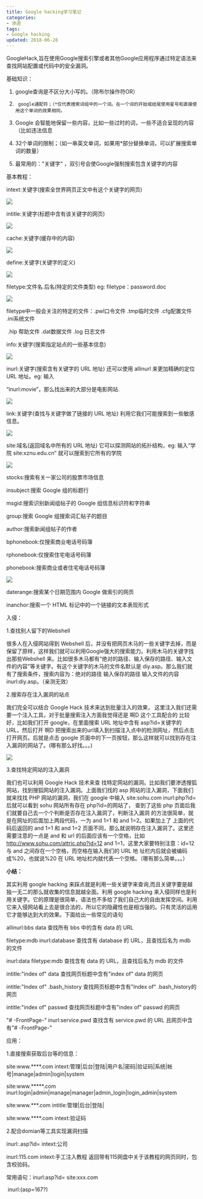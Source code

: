```yaml
---
title: Google hacking学习笔记
categories:
- 渗透
tags:
- Google hacking
updated: 2018-06-28
---
```




GoogleHack,旨在使用Google搜索引擎或者其他Google应用程序通过特定语法来查找网站配置或代码中的安全漏洞。 



基础知识：

1. google查询是不区分大小写的。（除布尔操作符OR）

2.      google通配符；（*仅代表搜索词组中的一个词。在一个词的开始或结尾使用星号和直接使用这个单词的效果相同。

3. Google 会智能地保留一些内容，比如一些过时的词，一些不适合呈现的内容（比如违法信息
4. 32个单词的限制；（如一串英文单词，如果用*部分替换单词，可以扩展搜索单词的数量）
5. 最常用的："关键字" ，双引号会使Google强制搜索包含关键字的内容



基本教程：

intext:关键字(搜索全世界网页正文中有这个关键字的网页)

<img src="{{ site.url }}/assets//blog_images/google_hacking学习笔记_01.png" />

intitle:关键字(标题中含有该关键字的网页)

<img src="{{ site.url }}/assets//blog_images/google_hacking学习笔记_02.png" />

cache:关键字(缓存中的内容)

<img src="{{ site.url }}/assets//blog_images/google_hacking学习笔记_03.png" />

define:关键字(关键字的定义)

<img src="{{ site.url }}/assets//blog_images/google_hacking学习笔记_04.png" />

filetype:文件名.后名(特定的文件类型)  eg: filetype：password.doc

<img src="{{ site.url }}/assets//blog_images/google_hacking学习笔记_05.png" />

filetype中一般会关注的特定的文件：.pwl口令文件        .tmp临时文件       .cfg配置文件        .ini系统文件   

​                                                               .hlp 帮助文件      .dat数据文件      .log 日志文件    

 

info:关键字(搜索指定站点的一些基本信息)

<img src="{{ site.url }}/assets//blog_images/google_hacking学习笔记_06.png" />

inurl:关键字(搜索含有关键字的 URL 地址)  还可以使用 allinurl 来更加精确的定位 URL 地址。eg: 输入 

“inurl:movie”，那么找出来的大部分是电影网站.

<img src="{{ site.url }}/assets//blog_images/google_hacking学习笔记_07.png" />

link:关键字(查找与关键字做了链接的 URL 地址) 利用它我们可能搜索到一些敏感信息。

<img src="{{ site.url }}/assets//blog_images/google_hacking学习笔记_08.png" />

site:域名(返回域名中所有的 URL 地址) 它可以探测网站的拓扑结构，eg: 输入“学院 site:xznu.edu.cn” 就可以搜索到它所有的学院

<img src="{{ site.url }}/assets//blog_images/google_hacking学习笔记_09.png" />

stocks:搜索有关一家公司的股票市场信息 

insubject:搜索 Google 组的标题行 

msgid:搜索识别新闻组帖子的 Google 组信息标识符和字符串 

group:搜索 Google 组搜索词汇帖子的题目 

author:搜索新闻组帖子的作者 

bphonebook:仅搜索商业电话号码簿 

rphonebook:仅搜索住宅电话号码簿 

phonebook:搜索商业或者住宅电话号码簿 

<img src="{{ site.url }}/assets//blog_images/google_hacking学习笔记_10.png" />

daterange:搜索某个日期范围内 Google 做索引的网页 

inanchor:搜索一个 HTML 标记中的一个链接的文本表现形式 



 入侵：

1.查找别人留下的Webshell

很多人在入侵网站得到 Webshell 后，并没有把网页木马的一些关键字去掉，而是保留了原样，这样我们就可以利用Google强大的搜索能力。利用木马的关键字找出那些Webshell 来。比如很多木马都有“绝对的路径、输入保存的路径、输入文件的内容”等关键字。有这个关键字的木马的文件名默认是 diy.asp。那么我们就有了搜索条件，搜索内容为：绝对的路径  输入保存的路径  输入文件的内容  inurl:diy.asp。（亲测无效）

2.搜索存在注入漏洞的站点

我们完全可以结合 Google Hack 技术来达到批量注入的效果， 这里注入我们还需要一个注入工具，对于批量搜索注入方面我觉得还是   啊D   这个工具配合的 比较好，比如我们打开 google，在里面搜索 URL 地址中含有 asp?id=关键字的 URL，然后打开    啊D    把搜索出来的url填入到扫描注入点中的检测网址，然后点击打开网页。后就是点击 google 页面中的下一页按钮，那么这样就可以找到存在注入漏洞的网站了。(哪有那么好找。。。)

<img src="{{ site.url }}/assets//blog_images/google_hacking学习笔记_11.png" />

3.查找特定网站的注入漏洞

我们也可以利用 Google Hack 技术来查 找特定网站的漏洞。比如我们要渗透搜狐网站，找到搜狐网站的注入漏洞。上面我们找的 asp 网站的注入漏洞，下面我们就来找找 PHP 网站的漏洞，我们在 google 中输入 site:sohu.com  inurl:php?id=后就可以看到 sohu 网站所有存在 php?id=的网站了， 查到了这些 php 页面后我们就要自己去一个个判断是否存在注入漏洞了，判断注入漏洞 的方法很简单，就是在网址的后面加上两段代码，一为 and 1=1 和 and 1=2。如果加上了 上面的代码后返回的 and 1=1 和 and 1=2 页面不同，那么就说明存在注入漏洞了。这里还需要注意的一点是 and 和 url 的后面应该有一个空格，比如 http://www.sohu.com/attric.php?id=12 and 1=1，这里大家要特别注意：id=12 与 and 之间存在一个空格，而空格在输入我们的 URL 地 址栏内后就会被编码成%20，也就说%20 在 URL 地址栏内就代表一个空格。（哪有那么简单。。。）







**小结：** 

其实利用 google hacking 来踩点就是利用一些关键字来查询,而且关键字要是越独一无二的那么就收集的信息就越全面。利用 google hacking 来入侵同样也是利用关键字。它的原理是很简单，语法也不多给了我们自己大的自由发挥空间。利用它来入侵网站看上去是很合法的，所以它的隐藏性也是相当强的。只有灵活的运用它才能够达到大的效果。下面给出一些常见的语句

allinurl:bbs data                      查找所有 bbs 中的含有 data 的 URL 

filetype:mdb inurl:database   查找含有 database 的 URL，且查找后名为 mdb 的文件

inurl:data filetype:mdb            查找含有 data 的 URL，且查找后名为 mdb 的文件

intitle:"index of" data            查找网页标题中含有"index of" data 的网页

intitle:"Index of" .bash_history   查找网页标题中含有"Index of" .bash_history的网页

intitle:"index of" passwd          查找网页标题中含有"index of" passwd 的网页

"# -FrontPage-" inurl:service.pwd  查找含有 service.pwd 的 URL 且网页中含有"# -FrontPage-" 

应用：

1.直接搜索获取后台等的信息：

site:www.****.com intext:管理|后台|登陆|用户名|密码|验证码|系统|帐号|manage|admin|login|system

site:www.*****.com inurl:login|admin|manage|manager|admin_login|login_admin|system

site:www.***.com intitle:管理|后台|登陆|

site:www.****.com intext:验证码

2.配合domian等工具实现漏洞扫描

inurl:.asp?id= intext:公司

inurl:115.com  intext:手工注入教程 返回带有115网盘中关于该教程的网页同时，包含校验码。

常用语句：inurl:asp?id=  site:xxx.com

​         inurl:(asp=167?)








